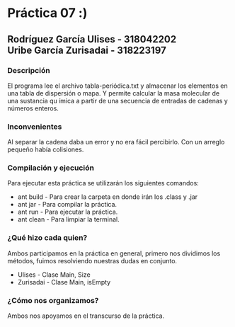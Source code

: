 # Práctica 07 :)

## Rodríguez García Ulises - 318042202 &emsp;&emsp;&emsp;&emsp;&emsp; Uribe García Zurisadai - 318223197

### Descripción
El programa lee el archivo tabla-periódica.txt y almacenar los elementos en una
tabla de dispersión o mapa. Y permite calcular la masa molecular de una sustancia qu ímica a partir
de una secuencia de entradas de cadenas y números enteros.

### Inconvenientes
Al separar la cadena daba un error y no era fácil percibirlo. Con un arreglo pequeño había colisiones.

### Compilación y ejecución
Para ejecutar esta práctica se utilizarán los siguientes comandos:
* ant build - Para crear la carpeta en donde irán los .class y .jar
* ant jar - Para compilar la práctica.
* ant run - Para ejecutar la práctica.
* ant clean - Para limpiar la terminal.

### ¿Qué hizo cada quien?
Ambos participamos en la práctica en general, primero nos dividimos los métodos, fuimos resolviendo nuestras dudas en conjunto.

* Ulises - Clase Main, Size
* Zurisadai - Clase Main, isEmpty

### ¿Cómo nos organizamos?
Ambos nos apoyamos en el transcurso de la práctica.

